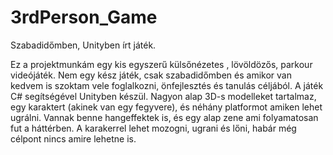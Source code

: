 # 3rdPerson_Game
Szabadidőmben, Unityben írt játék.

Ez a projektmunkám egy kis egyszerű külsőnézetes , lövöldözős, parkour videójáték. Nem egy kész játék, csak szabadidőmben és amikor van kedvem is szoktam vele foglalkozni, önfejlesztés és tanulás céljából. A játék C# segítségével Unityben készül. Nagyon alap 3D-s modelleket tartalmaz, egy karaktert (akinek van egy fegyvere),  és néhány platformot amiken lehet ugrálni. Vannak benne hangeffektek is, és egy alap zene ami folyamatosan fut a háttérben. A karakerrel lehet mozogni, ugrani és lőni, habár még célpont nincs amire lehetne is.
